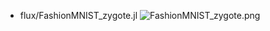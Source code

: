 * flux/FashionMNIST_zygote.jl
![FashionMNIST_zygote.png](https://wookay.github.io/docs/PoptartExamples.jl/assets/flux/FashionMNIST_zygote.png)
